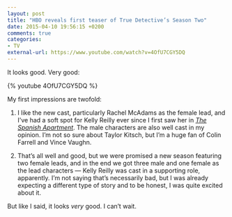 ```yaml
---
layout: post
title: "HBO reveals first teaser of True Detective’s Season Two"
date: 2015-04-10 19:56:15 +0200
comments: true
categories: 
- TV
external-url: https://www.youtube.com/watch?v=4OfU7CGY5DQ
---
```


It looks good. Very good:

{% youtube 4OfU7CGY5DQ %}

My first impressions are twofold:

1. I like the new cast, particularly Rachel McAdams as the female lead, and I've had a soft spot for Kelly Reilly ever since I first saw her in [_The Spanish Apartment_](http://www.imdb.com/title/tt0283900/). The male characters are also well cast in my opinion. I’m not so sure about Taylor Kitsch, but I’m a huge fan of Colin Farrell and Vince Vaughn.

2. That’s all well and good, but we were promised a new season featuring two female leads, and in the end we got three male and one female as the lead characters — Kelly Reilly was cast in a supporting role, apparently. I’m not saying that’s necessarily bad, but I was already expecting a different type of story and to be honest, I was quite excited about it.

But like I said, it looks _very_ good. I can’t wait.